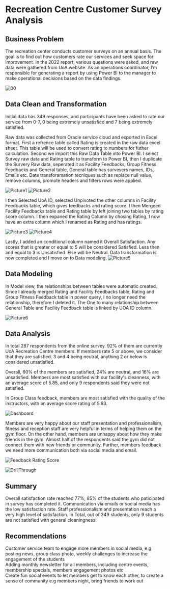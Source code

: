# Recreation Centre Customer Survey Analysis
## Business Problem
The recreation center conducts customer surveys on an annual basis. The goal is to find out how customers rate our services and seek space for improvement. In the 2022 report, various questions were asked, and raw data were gathered from UoA website. As an operations coordinator, I’m responsible for generating a report by using Power BI to the manager to make operational decisions based on the data findings.

![00](https://github.com/dandai509/Customer-Survey-Analysis/assets/106848444/93767468-b386-485a-8e55-276dc38bfd9d)


## Data Clean and Transformation

Initial data has 349 responses, and participants have been asked to rate our service from 0-7, 0 being extremely unsatisfied and 7 being extremely satisfied. 

Raw data was collected from Oracle service cloud and exported in Excel format. First a refrence table called Rating is created in the raw data excel sheet. This table will be used to convert rating to numbers for futher calculation. Second we import this Raw Data Table into Power BI. I select Survey raw data and Rating table to transform to Power BI, then I duplicate the Survery Raw data, seperated it as Facility Feedbacks, Group Fitness Feedbacks and General table, General table has surveyers names, IDs, Emails etc. Date transforamation tecniques such as replace null value, remove columns, promote headers and filters rows were applied.

![Picture1](https://github.com/dandai509/Customer-Survey-Analysis/assets/106848444/b03cd758-755a-413a-a53e-9556a958ee83)
![Picture2](https://github.com/dandai509/Customer-Survey-Analysis/assets/106848444/9e7a2a2a-af76-4cb2-b5e6-b264fe80a4d4)


I then Selected UoA ID, selected Unpivoted the other columns in Facility Feedbacks table, which gives feedbacks and rating score. I then Mergeed Facility Feedbacks table and Rating table by left joining two tables by rating score column. I then expaned the Rating Column by chosing Rating, I now have an extra column which I renamed as Rating and has ratings.

![Picture3](https://github.com/dandai509/Customer-Survey-Analysis/assets/106848444/392f7033-c692-4d76-a4df-b378d4dfbeff)
![Picture4](https://github.com/dandai509/Customer-Survey-Analysis/assets/106848444/8e6eb314-795c-4a87-ae32-e5c713f3b22d)



Lastly, I added an conditional column named it Overall Satisfaction. Any scores that is greater or equal to 5 will be considered Satisfied. Less then and equal to 3 is Unsatisfied. Else will be Neutral.
Data transformation is now completed and I move on to Data modeling.
![Picture5](https://github.com/dandai509/Customer-Survey-Analysis/assets/106848444/9617138f-3e8b-4162-b9b4-5fcf5944411c)


## Data Modeling

In Model view, the relationships between tables were automatic created. Since I already merged Rating and Facility Feedbacks table, Rating and Group Fitness Feedback table in power query, I no longer need the relationship, therefore I deleted it. The One to many relationship between General Table and Facility Feedback table is linked by UOA ID column.

![Picture6](https://github.com/dandai509/Customer-Survey-Analysis/assets/106848444/6a2a9aa2-9ba8-458a-bcdf-eb1c909e90ef)


## Data Analysis
In total 287 respondents from the online survey. 92% of them are currently UoA Recreation Centre members. If members rate 5 or above, we consider that they are satisfied. 3 and 4 being neutral, anything 2 or below is considered unsatisfied. 

Overall, 60% of the members are satisfied, 24% are neutral, and 16% are unsatisfied. Members are most satisfied with our facility's cleanness, with an average score of 5.85, and only 9 respondents said they were not satisfied. 

In Group Class feedback, members are most satisfied with the quality of the instructors, with an average score rating of 5.63.

![Dashboard](https://github.com/user-attachments/assets/42af060a-3b75-4335-a597-2550c0880cc0)

Members are very happy about our staff presentation and professionalism, fitness and reception staff are very helpful in terms of helping them on the gym floor. On the other hand, members are unhappy about how they make friends in the gym. Almost half of the respondents said the gym did not connect them with new friends or community. Further, members feedback we need more communication both via social media and email.

![Feedback Rating Score](https://github.com/user-attachments/assets/7265f4a6-ec09-404c-ba9f-514dac6eb8d7)

![DrillThrough](https://github.com/user-attachments/assets/5af21d4a-c1a7-4f73-a09e-a2ef0ab5c268)

## Summary

Overall satisfaction rate reached 77%, 85% of the students who paticipated in survey has completed it. Communication via emails or social media has the low satisfaction rate. Staff professionalism and presentation reach a very high level of satisfaction. In Total, out of 349 students, only 9 students are not satisfied with general cleaningness.

## Recommendations 

Customer service team to engage more members in social media, e.g posting news, group class photo, weekly challenges to increase the engagement of the students 											
Adding monthly newsletter for all members, including centre events, membership specials, members engagement photos etc																			
Create fun social events to let members get to know each other, to create a sense of community e.g members night, bring friends to work out 	


